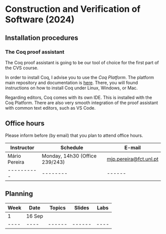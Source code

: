 # Construction and Verification of Software (2024)

## Installation procedures

### The Coq proof assistant

The Coq proof assistant is going to be our tool of choice for the
first part of the CVS course.

In order to install Coq, I advise you to use the *Coq Platform*. The
platform main repository and documentation is
[here](https://github.com/coq/platform). There, you will found
instructions on how to install Coq under Linux, Windows, or Mac.

Regarding editors, Coq comes with its own IDE. This is installed with
the Coq Platform. There are also very smooth integration of the proof
assistant with common text editors, such as VS Code.

## Office hours

Please inform before (by email) that you plan to attend office hours.

| Instructor | Schedule | E-mail |
| ---------- | -------- | ------ |
| Mário Pereira | Monday, 14h30 (Office 239/243) | mjp.pereira@fct.unl.pt |
| ---------- | -------- | ------ |

## Planning

| Week | Date | Topics | Slides | Labs |
| ---- | ---- | ------ | ------ | ---- |
| 1    | 16 Sep |      |        |      |
| ---- | ---- | ------ | ------ | ---- |
